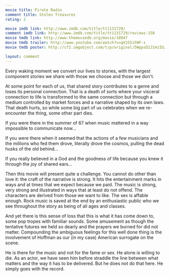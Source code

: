 ```yaml
---
movie title: Pirate Radio
comment title: Stolen Treasures
rating: 2

movie imdb link: http://www.imdb.com/title/tt1131729/
comment imdb link: http://www.imdb.com/title/tt1131729/reviews-150
movie tmdb link: http://www.themoviedb.org/movie/18947
movie tmdb trailer: http://www.youtube.com/watch?v=qX1SSiFWF-s
movie tmdb poster: http://cf2.imgobject.com/t/p/original/5WppsD2J14zIGzHuL24tf2VvrRE.jpg

layout: comment
---
```


Every waking moment we convert our lives to stories, with the largest component stories we share with those we choose and those we don't.

At some point for each of us, that shared story contributes to a genre and loses its personal connection. That is a death of sorts where your visceral connection to life is transformed to the same connection but through a medium controlled by market forces and a narrative shaped by its own laws. That death hurts, so while some big part of us celebrates when we re-encounter the thing, some other part dies.

If you were there in the summer of 67 when music mattered in a way impossible to communicate now...

If you were there when it seemed that the actions of a few musicians and the millions who fed them drove, literally drove the cosmos, pulling the dead husks of the old behind...

If you really believed in a God and the goodness of life because you knew it through the joy of shared ears...

Then this movie will present quite a challenge. You cannot do other than love it: the craft of the narrative is strong. It hits the entertainment marks in ways and at times that we expect because we paid. The music is strong, very strong and illustrated in ways that at least do not offend. The characters are derived from those we want to like. The sex is affable enough. Rock music is saved at the end by an enthusiastic public who we see throughout the story as being of all ages and classes.

And yet there is this sense of loss that this is what it has come down to, some pop tropes with familiar sounds. Some amusement as though the tentative futures we held so dearly and the prayers we burned for did not matter. Compounding the ambiguous feelings for this well done thing is the involvement of Hoffman as our (in my case) American surrogate on the scene.

He is there for the music and not for the fame or sex. He alone is willing to die. As an actor, we have seen him before straddle the line between what matters and the way it has to be delivered. But he does not do that here. He simply goes with the record.